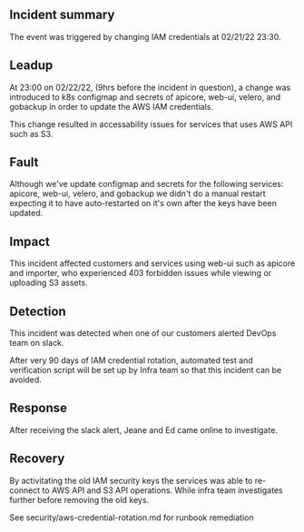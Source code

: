 ## Incident summary

The event was triggered by changing IAM credentials at 02/21/22 23:30. 

## Leadup

At 23:00 on 02/22/22, (9hrs before the incident in question), a change was introduced to k8s configmap and secrets of apicore, web-ui, velero, and gobackup in order to update the AWS IAM credentials.

This change resulted in accessability issues for services that uses AWS API such as S3.

## Fault

Although we've update configmap and secrets for the following services: apicore, web-ui, velero, and gobackup we didn't do a manual restart expecting it to have auto-restarted on it's own after the keys have been updated.

## Impact

This incident affected customers and services using web-ui such as apicore and importer, who experienced 403 forbidden issues while viewing or uploading S3 assets.

## Detection

This incident was detected when one of our customers alerted DevOps team on slack.

After very 90 days of IAM credential rotation, automated test and verification script  will be set up by Infra team so that this incident can be avoided.

## Response

After receiving the slack alert, Jeane and Ed came online to investigate. 

## Recovery

By activitating the old IAM security keys the services was able to re-connect to AWS API and S3 API operations. While infra team investigates further before removing the old keys.

See security/aws-credential-rotation.md for runbook remediation
